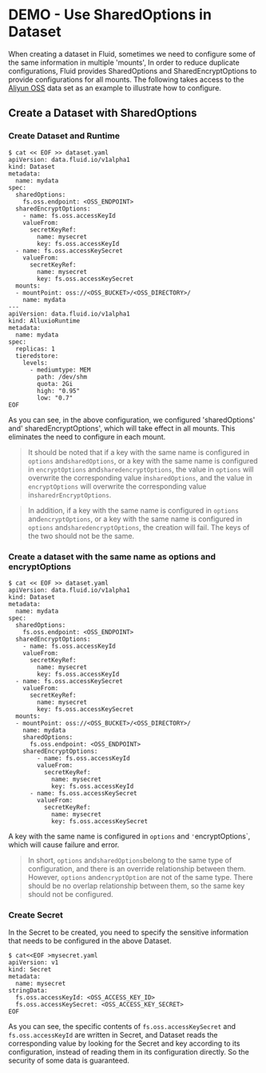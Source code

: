 # DEMO - Use SharedOptions in Dataset

When creating a dataset in Fluid, sometimes we need to configure some of the same information in multiple 'mounts', In order to reduce duplicate configurations, Fluid provides SharedOptions and SharedEncryptOptions to provide configurations for all mounts. The following takes access to the [Aliyun OSS](https://cn.aliyun.com/product/oss) data set as an example to illustrate how to configure.

## Create a Dataset with SharedOptions

### Create Dataset and Runtime

```shell
$ cat << EOF >> dataset.yaml
apiVersion: data.fluid.io/v1alpha1
kind: Dataset
metadata:
  name: mydata
spec:
  sharedOptions:
    fs.oss.endpoint: <OSS_ENDPOINT>
  sharedEncryptOptions:
    - name: fs.oss.accessKeyId
    valueFrom:
      secretKeyRef:
        name: mysecret
        key: fs.oss.accessKeyId
  - name: fs.oss.accessKeySecret
    valueFrom:
      secretKeyRef:
        name: mysecret
        key: fs.oss.accessKeySecret
  mounts:
  - mountPoint: oss://<OSS_BUCKET>/<OSS_DIRECTORY>/
    name: mydata
---
apiVersion: data.fluid.io/v1alpha1
kind: AlluxioRuntime
metadata:
  name: mydata
spec:
  replicas: 1
  tieredstore:
    levels:
      - mediumtype: MEM
        path: /dev/shm
        quota: 2Gi
        high: "0.95"
        low: "0.7"
EOF
```

As you can see, in the above configuration, we configured 'sharedOptions' and' sharedEncryptOptions', which will take effect in all mounts. This eliminates the need to configure in each mount.

> It should be noted that if a key with the same name is configured in `options` and`sharedOptions`, or a key with the same name is configured in `encryptOptions` and`sharedencryptOptions`, the value in `options` will overwrite the corresponding value in`sharedOptions`, and the value in `encryptOptions` will overwrite the corresponding value in`sharedrEncryptOptions`.

> In addition, if a key with the same name is configured in `options` and`encryptOptions`, or a key with the same name is configured in `options` and`sharedencryptOptions`, the creation will fail. The keys of the two should not be the same.
### Create a dataset with the same name as options and encryptOptions
```shell
$ cat << EOF >> dataset.yaml
apiVersion: data.fluid.io/v1alpha1
kind: Dataset
metadata:
  name: mydata
spec:
  sharedOptions:
    fs.oss.endpoint: <OSS_ENDPOINT>
  sharedEncryptOptions:
    - name: fs.oss.accessKeyId
    valueFrom:
      secretKeyRef:
        name: mysecret
        key: fs.oss.accessKeyId
  - name: fs.oss.accessKeySecret
    valueFrom:
      secretKeyRef:
        name: mysecret
        key: fs.oss.accessKeySecret
  mounts:
  - mountPoint: oss://<OSS_BUCKET>/<OSS_DIRECTORY>/
    name: mydata
    sharedOptions:
      fs.oss.endpoint: <OSS_ENDPOINT>
    sharedEncryptOptions:
        - name: fs.oss.accessKeyId
        valueFrom:
          secretKeyRef:
            name: mysecret
            key: fs.oss.accessKeyId
      - name: fs.oss.accessKeySecret
        valueFrom:
          secretKeyRef:
            name: mysecret
            key: fs.oss.accessKeySecret
```

A key with the same name is configured in `options` and `'`encryptOptions`, which will cause failure and error.

> In short, `options` and`sharedOptions`belong to the same type of configuration, and there is an override relationship between them. However, `options` and`encryptOption` are not of the same type. There should be no overlap relationship between them, so the same key should not be configured.

### Create Secret

In the Secret to be created, you need to specify the sensitive information that needs to be configured in the above Dataset.

```shell
$ cat<<EOF >mysecret.yaml
apiVersion: v1
kind: Secret
metadata:
  name: mysecret
stringData:
  fs.oss.accessKeyId: <OSS_ACCESS_KEY_ID>
  fs.oss.accessKeySecret: <OSS_ACCESS_KEY_SECRET>
EOF
```

As you can see, the specific contents of `fs.oss.accessKeySecret` and `fs.oss.accessKeyId` are written in Secret, and Dataset reads the corresponding value by looking for the Secret and key according to its configuration, instead of reading them in its configuration directly. So the security of some data is guaranteed.

